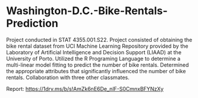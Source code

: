 # Washington-D.C.-Bike-Rentals-Prediction
Project conducted in STAT 4355.001.S22. Project consisted of obtaining the bike rental dataset from UCI Machine Learning Repository provided by the Laboratory of Artificial Intelligence and Decision Support (LIAAD) at the University of Porto. Utilized the R Programing Language to determine a multi-linear model fitting to predict the number of bike rentals. Determined the appropriate attributes that significantly influenced the number of bike rentals. Collaboration with three other classmates.

Report: https://1drv.ms/b/s!AmZk6nE6De_nlF-S0CmnxBFYNzXy

